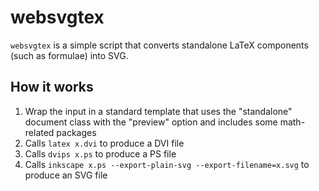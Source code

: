 # websvgtex

`websvgtex` is a simple script that converts standalone LaTeX components (such as formulae) into SVG.

## How it works
1. Wrap the input in a standard template that uses the "standalone" document class with the "preview" option and includes some math-related packages
2. Calls `latex x.dvi` to produce a DVI file
3. Calls `dvips x.ps` to produce a PS file
4. Calls `inkscape x.ps --export-plain-svg --export-filename=x.svg` to produce an SVG file
